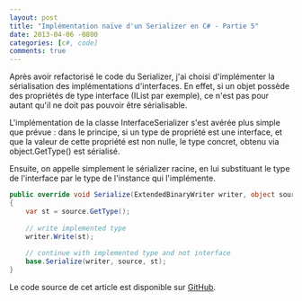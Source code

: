 ```yaml
---
layout: post
title: "Implémentation naïve d'un Serializer en C# - Partie 5"
date: 2013-04-06 -0800
categories: [c#, code]
comments: true
---
```


Après avoir refactorisé le code du Serializer, j'ai choisi d'implémenter la sérialisation des implémentations d'interfaces. En effet, si un objet possède des propriétés de type interface (IList<T> par exemple), ce n'est pas pour autant qu'il ne doit pas pouvoir être sérialisable.

L'implémentation de la classe InterfaceSerializer s'est avérée plus simple que prévue : dans le principe, si un type de propriété est une interface, et que la valeur de cette propriété est non nulle, le type concret, obtenu via object.GetType() est sérialisé.

Ensuite, on appelle simplement le sérializer racine, en lui substituant le type de l'interface par le type de l'instance qui l'implémente.

```` csharp
public override void Serialize(ExtendedBinaryWriter writer, object source, Type sourceType)
{
    var st = source.GetType();
 
    // write implemented type
    writer.Write(st);
 
    // continue with implemented type and not interface
    base.Serialize(writer, source, st);
}
````

Le code source de cet article est disponible sur [GitHub](https://github.com/mathieubrun/Samples.SerializerFun).
